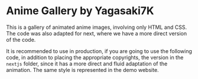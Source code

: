 # Anime Gallery by Yagasaki7K

This is a gallery of animated anime images, involving only HTML and CSS. The code was also adapted for next, where we have a more direct version of the code.

It is recommended to use in production, if you are going to use the following code, in addition to placing the appropriate copyrights, the version in the `nextjs` folder, since it has a more direct and fluid adaptation of the animation. The same style is represented in the demo website.
